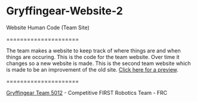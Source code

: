 Gryffingear-Website-2
=====================

Website Human Code (Team Site)

=====================

The team makes a website to keep track of where things are and when things are occuring. This is the code for the team website. Over time it changes so a new website is made. This is the second team website which is made to be an improvement of the old site. [Click here for a preview](http://leslienochoa.github.io/Gryffingear-Website-2/).

=====================

[Gryffingear Team 5012](http://www.gryffingear.com/) - Competitive FIRST Robotics Team - FRC
